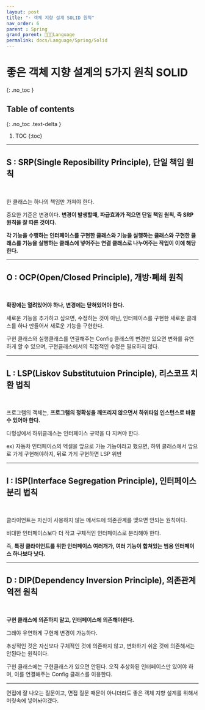 ```yaml
---
layout: post
title: "· 객체 지향 설계 SOLID 원칙"
nav_order: 6
parent : Spring
grand_parent: 👩🏻‍💻Language
permalink: docs/Language/Spring/Solid
---
```


# 좋은 객체 지향 설계의 5가지 원칙 SOLID
{: .no_toc }

## Table of contents
{: .no_toc .text-delta }

1. TOC
{:toc}

---

## S : SRP(Single Reposibility Principle), 단일 책임 원칙

<br>

한 클래스는 하나의 책임만 가져야 한다.



중요한 기준은 변경이다. **변경이 발생할때, 파급효과가 적으면 단일 책임 원칙, 즉 SRP 원칙을 잘 따른 것이다.**



**각 기능을 수행하는 인터페이스를 구현한 클래스와 기능을 실행하는 클래스와 구현한 클래스를 기능을 실행하는 클래스에 넣어주는 연결 클래스로 나누어주는 작업이 이에 해당한다.**







------

## O : OCP(Open/Closed Principle), 개방·폐쇄 원칙

<br>

**확장에는 열려있어야 하나, 변경에는 닫혀있어야 한다.**



새로운 기능을 추가하고 싶으면, 수정하는 것이 아닌, 인터페이스를 구현한 새로운 클래스를 하나 만들어서 새로운 기능을 구현한다.



구현 클래스와 실행클래스를 연결해주는 Config 클래스의 변경만 있으면 변화를 유연하게 할 수 있으며, 구현클래스에서의 직접적인 수정은 필요하지 않다.







------

## L : LSP(Liskov Substitutuion Principle), 리스코프 치환 법칙

<br>

프로그램의 객체는, **프로그램의 정확성을 깨뜨리지 않으면서 하위타임 인스턴스로 바꿀 수 있어야 한다.**



다형성에서 하위클래스는 인터페이스 규약을 다 지켜야 한다.



ex) 자동차 인터페이스의 엑셀을 앞으로 가능 기능이라고 했으면, 하위 클래스에서 앞으로 가게 구현해야하지, 뒤로 가게 구현하면 LSP 위반







------

## I : ISP(Interface Segregation Principle), 인터페이스 분리 법칙

<br>

클라이언트는 자신이 사용하지 않는 메서드에 의존관계를 맺으면 안되는 원칙이다.



비대한 인터페이스보다 더 작고 구체적인 인터페이스로 분리해야 한다.



즉, **특정 클라이언트를 위한 인터페이스 여러개가, 여러 기능이 합쳐있는 범용 인터페이스 하나보다 낫다.**







------

## D : DIP(Dependency Inversion Principle), 의존관계 역전 원칙

<br>

**구현 클래스에 의존하지 말고, 인터페이스에 의존해야한다.**



그래야 유연하게 구현체 변경이 가능하다.



추상적인 것은 자신보다 구체적인 것에 의존하지 않고, 변화하기 쉬운 것에 의존해서는 안된다는 원칙이다.



구현 클래스에는 구현클래스가 있으면 안된다. 오직 추상화된 인터페이스만 있어야 하며, 이를 연결해주는 Config 클래스를 이용한다.





------

면접에 잘 나오는 질문이고, 면접 질문 때문이 아니더라도 좋은 객체 지향 설계를 위해서 머릿속에 넣어놔야겠다.